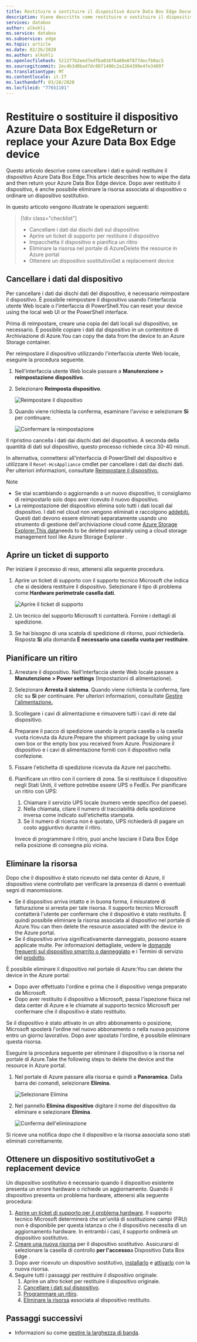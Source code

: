 ```yaml
---
title: Restituire o sostituire il dispositivo Azure Data Box Edge Documenti Microsoft
description: Viene descritto come restituire o sostituire il dispositivo Azure Data Box Edge.Describes how to return or replace the Azure Data Box Edge device.
services: databox
author: alkohli
ms.service: databox
ms.subservice: edge
ms.topic: article
ms.date: 02/26/2020
ms.author: alkohli
ms.openlocfilehash: 521277b2eed7edfba016f6a80e8f877decfb0ac5
ms.sourcegitcommit: 2ec4b3d0bad7dc0071400c2a2264399e4fe34897
ms.translationtype: MT
ms.contentlocale: it-IT
ms.lasthandoff: 03/28/2020
ms.locfileid: "77651101"
---
```

# <a name="return-or-replace-your-azure-data-box-edge-device"></a>Restituire o sostituire il dispositivo Azure Data Box EdgeReturn or replace your Azure Data Box Edge device

Questo articolo descrive come cancellare i dati e quindi restituire il dispositivo Azure Data Box Edge.This article describes how to wipe the data and then return your Azure Data Box Edge device. Dopo aver restituito il dispositivo, è anche possibile eliminare la risorsa associata al dispositivo o ordinare un dispositivo sostitutivo.

In questo articolo vengono illustrate le operazioni seguenti:

> [!div class="checklist"]
> * Cancellare i dati dai dischi dati sul dispositivo
> * Aprire un ticket di supporto per restituire il dispositivo
> * Impacchetta il dispositivo e pianifica un ritiro
> * Eliminare la risorsa nel portale di AzureDelete the resource in Azure portal
> * Ottenere un dispositivo sostitutivoGet a replacement device

## <a name="erase-data-from-the-device"></a>Cancellare i dati dal dispositivo

Per cancellare i dati dai dischi dati del dispositivo, è necessario reimpostare il dispositivo. È possibile reimpostare il dispositivo usando l'interfaccia utente Web locale o l'interfaccia di PowerShell.You can reset your device using the local web UI or the PowerShell interface.

Prima di reimpostare, creare una copia dei dati locali sul dispositivo, se necessario. È possibile copiare i dati dal dispositivo in un contenitore di Archiviazione di Azure.You can copy the data from the device to an Azure Storage container.

Per reimpostare il dispositivo utilizzando l'interfaccia utente Web locale, eseguire la procedura seguente.

1. Nell'interfaccia utente Web locale passare a **Manutenzione > reimpostazione dispositivo**.
2. Selezionare **Reimposta dispositivo**.

    ![Reimpostare il dispositivo](media/data-box-edge-return-device/device-reset-1.png)

3. Quando viene richiesta la conferma, esaminare l'avviso e selezionare **Sì** per continuare.

    ![Confermare la reimpostazione](media/data-box-edge-return-device/device-reset-2.png)  

Il ripristino cancella i dati dai dischi dati del dispositivo. A seconda della quantità di dati sul dispositivo, questo processo richiede circa 30-40 minuti.

In alternativa, connettersi all'interfaccia di PowerShell del dispositivo e utilizzare il `Reset-HcsAppliance` cmdlet per cancellare i dati dai dischi dati. Per ulteriori informazioni, consultate [Reimpostare il dispositivo.](data-box-edge-connect-powershell-interface.md#reset-your-device)

> [!NOTE]
> - Se stai scambiando o aggiornando a un nuovo dispositivo, ti consigliamo di reimpostarlo solo dopo aver ricevuto il nuovo dispositivo.
> - La reimpostazione del dispositivo elimina solo tutti i dati locali dal dispositivo. I dati nel cloud non vengono eliminati e raccolgono [addebiti.](https://azure.microsoft.com/pricing/details/storage/) Questi dati devono essere eliminati separatamente usando uno strumento di gestione dell'archiviazione cloud come [Azure Storage Explorer.This data](https://azure.microsoft.com/features/storage-explorer/)needs to be deleted separately using a cloud storage management tool like Azure Storage Explorer .

## <a name="open-a-support-ticket"></a>Aprire un ticket di supporto

Per iniziare il processo di reso, attenersi alla seguente procedura.

1. Aprire un ticket di supporto con il supporto tecnico Microsoft che indica che si desidera restituire il dispositivo. Selezionare il tipo di problema come **Hardware perimetrale casella dati**.

    ![Aprire il ticket di supporto](media/data-box-edge-return-device/open-support-ticket-1.png)  

2. Un tecnico del supporto Microsoft ti contatterà. Fornire i dettagli di spedizione.
3. Se hai bisogno di una scatola di spedizione di ritorno, puoi richiederla. Risposta **Sì** alla domanda **È necessario una casella vuota per restituire**.


## <a name="schedule-a-pickup"></a>Pianificare un ritiro

1. Arrestare il dispositivo. Nell'interfaccia utente Web locale passare a **Manutenzione > Power settings** (Impostazioni di alimentazione).
2. Selezionare **Arresta il sistema**. Quando viene richiesta la conferma, fare clic su **Sì** per continuare. Per ulteriori informazioni, consultate [Gestire l'alimentazione.](data-box-gateway-manage-access-power-connectivity-mode.md#manage-power)
3. Scollegare i cavi di alimentazione e rimuovere tutti i cavi di rete dal dispositivo.
4. Preparare il pacco di spedizione usando la propria casella o la casella vuota ricevuta da Azure.Prepare the shipment package by using your own box or the empty box you received from Azure. Posizionare il dispositivo e i cavi di alimentazione forniti con il dispositivo nella confezione.
5. Fissare l'etichetta di spedizione ricevuta da Azure nel pacchetto.
6. Pianificare un ritiro con il corriere di zona. Se si restituisce il dispositivo negli Stati Uniti, il vettore potrebbe essere UPS o FedEx. Per pianificare un ritiro con UPS:

    1. Chiamare il servizio UPS locale (numero verde specifico del paese).
    2. Nella chiamata, citare il numero di tracciabilità della spedizione inversa come indicato sull'etichetta stampata.
    3. Se il numero di ricerca non è quotato, UPS richiederà di pagare un costo aggiuntivo durante il ritiro.

    Invece di programmare il ritiro, puoi anche lasciare il Data Box Edge nella posizione di consegna più vicina.

## <a name="delete-the-resource"></a>Eliminare la risorsa

Dopo che il dispositivo è stato ricevuto nel data center di Azure, il dispositivo viene controllato per verificare la presenza di danni o eventuali segni di manomissione.

- Se il dispositivo arriva intatto e in buona forma, il misuratore di fatturazione si arresta per tale risorsa. Il supporto tecnico Microsoft contatterà l'utente per confermare che il dispositivo è stato restituito. È quindi possibile eliminare la risorsa associata al dispositivo nel portale di Azure.You can then delete the resource associated with the device in the Azure portal.
- Se il dispositivo arriva significativamente danneggiato, possono essere applicate multe. Per informazioni dettagliate, vedere le [domande frequenti sul dispositivo smarrito o danneggiato](https://azure.microsoft.com/pricing/details/databox/edge/) e i Termini di servizio del [prodotto](https://www.microsoft.com/licensing/product-licensing/products).  


È possibile eliminare il dispositivo nel portale di Azure:You can delete the device in the Azure portal:
-   Dopo aver effettuato l'ordine e prima che il dispositivo venga preparato da Microsoft.
-   Dopo aver restituito il dispositivo a Microsoft, passa l'ispezione fisica nel data center di Azure e le chiamate al supporto tecnico Microsoft per confermare che il dispositivo è stato restituito.

Se il dispositivo è stato attivato in un altro abbonamento o posizione, Microsoft sposterà l'ordine nel nuovo abbonamento o nella nuova posizione entro un giorno lavorativo. Dopo aver spostato l'ordine, è possibile eliminare questa risorsa.


Eseguire la procedura seguente per eliminare il dispositivo e la risorsa nel portale di Azure.Take the following steps to delete the device and the resource in Azure portal.

1. Nel portale di Azure passare alla risorsa e quindi a **Panoramica**. Dalla barra dei comandi, selezionare **Elimina.**

    ![Selezionare Elimina](media/data-box-edge-return-device/delete-resource-1.png)

2. Nel pannello **Elimina dispositivo** digitare il nome del dispositivo da eliminare e selezionare **Elimina**.

    ![Conferma dell'eliminazione](media/data-box-edge-return-device/delete-resource-2.png)

Si riceve una notifica dopo che il dispositivo e la risorsa associata sono stati eliminati correttamente.

## <a name="get-a-replacement-device"></a>Ottenere un dispositivo sostitutivoGet a replacement device

Un dispositivo sostitutivo è necessario quando il dispositivo esistente presenta un errore hardware o richiede un aggiornamento. Quando il dispositivo presenta un problema hardware, attenersi alla seguente procedura:

1. [Aprire un ticket di supporto per il problema hardware](#open-a-support-ticket). Il supporto tecnico Microsoft determinerà che un'unità di sostituzione campi (FRU) non è disponibile per questa istanza o che il dispositivo necessita di un aggiornamento hardware. In entrambi i casi, il supporto ordinerà un dispositivo sostitutivo.
2. [Creare una nuova risorsa](data-box-edge-deploy-prep.md#create-a-new-resource) per il dispositivo sostitutivo. Assicurarsi di selezionare la casella di controllo **per l'accesso**a Dispositivo Data Box Edge . 
3. Dopo aver ricevuto un dispositivo sostitutivo, [installarlo](data-box-edge-deploy-install.md) e [attivarlo](data-box-edge-deploy-connect-setup-activate.md) con la nuova risorsa.
4. Seguire tutti i passaggi per restituire il dispositivo originale:
    1. Aprire un altro ticket per restituire il dispositivo originale.
    2. [Cancellare i dati sul dispositivo](#erase-data-from-the-device).
    3. [Programmare un ritiro](#schedule-a-pickup).
    5. [Eliminare la risorsa](#delete-the-resource) associata al dispositivo restituito.



## <a name="next-steps"></a>Passaggi successivi

- Informazioni su come [gestire la larghezza di banda](data-box-edge-manage-bandwidth-schedules.md).
